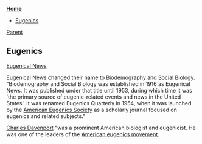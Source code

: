 <!-- START doctoc generated TOC please keep comment here to allow auto update -->
<!-- DON'T EDIT THIS SECTION, INSTEAD RE-RUN doctoc TO UPDATE -->
**[Home](#pages/blog/cv19/index)**

- [Eugenics](#eugenics)

<!-- END doctoc generated TOC please keep comment here to allow auto update -->

[Parent](#pages/blog/cv19/older-topics)

## Eugenics


[Eugenical News](https://archive.org/details/eugenicalnews02amer)

Eugenical News changed their name to [Biodemography and Social Biology](https://en.wikipedia.org/wiki/Biodemography_and_Social_Biology).
"Biodemography and Social Biology was established in 1916 as Eugenical News. It 
was published under that title until 1953, during which time it was 'the 
primary source of eugenic-related events and news in the United States'. It was 
renamed Eugenics Quarterly in 1954, when it was launched by the 
[American Eugenics Society](https://en.wikipedia.org/wiki/American_Eugenics_Society)
as a scholarly journal focused on eugenics and related subjects."



[Charles Davenport](https://en.wikipedia.org/wiki/Charles_Davenport)
"was a prominent American biologist and eugenicist. He was one of the leaders 
of the 
[American eugenics movement](https://en.wikipedia.org/wiki/Eugenics_in_the_United_States).
